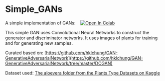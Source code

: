 # Simple_GANs
<!-- A simple implementation of GANs:&nbsp;&nbsp;&nbsp;[![Open In Colab](https://colab.research.google.com/assets/colab-badge.svg)](https://colab.research.google.com/github/msfasha/Simple_GANs/blob/main/DCGAN.ipynb) -->

A simple implementation of GANs:&nbsp;&nbsp;&nbsp;&nbsp;<a href="https://colab.research.google.com/github/msfasha/Simple_GANs/blob/main/DCGAN.ipynb" target="_blank"><img src="https://colab.research.google.com/assets/colab-badge.svg" alt="Open In Colab"></a>

This simple GAN uses Convolutional Neural Networks to construct the generator and discriminator networks. It uses images of plants for training and for generating new samples.

Curated based on: [https://github.com/hklchung/GAN-GenerativeAdversarialNetwork](https://github.com/hklchung/GAN-GenerativeAdversarialNetwork/tree/master/DCGAN)

Dataset used: [The aloevera folder from the Plants Type Datasets on Kaggle](https://www.kaggle.com/datasets/yudhaislamisulistya/plants-type-datasets)

